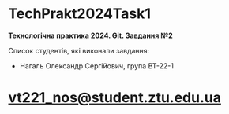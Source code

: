 # TechPrakt2024Task1
**Технологічна практика 2024. Git. Завдання №2**

Список студентів, які виконали завдання:
* Нагаль Олександр Сергійович, група ВТ-22-1
# vt221_nos@student.ztu.edu.ua
